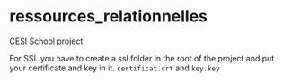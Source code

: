 # ressources_relationnelles
CESI School project


For SSL you have to create a ssl folder in the root of the project and put your certificate and key in it. `certificat.crt` and `key.key`
